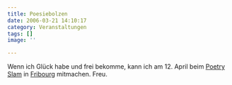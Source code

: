 ```yaml
---
title: Poesiebolzen
date: 2006-03-21 14:10:17
category: Veranstaltungen
tags: []
image: ''

---
```


Wenn ich Glück habe und frei bekomme, kann ich am 12. April beim [Poetry Slam](http://www.poetry-slam.de/) in [Fribourg](http://admin.fr.ch/ww/fr/pub/index.cfm) mitmachen. Freu.
